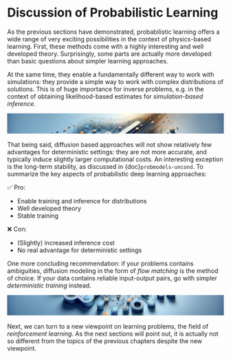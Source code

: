 Discussion of Probabilistic Learning
=======================

As the previous sections have demonstrated, probabilistic learning offers a wide range of very exciting possibilities in the context of physics-based learning. First, these methods come with a highly interesting and well developed theory. Surprisingly, some parts are actually more developed than basic questions about simpler learning approaches.

At the same time, they enable a fundamentally different way to work with simulations: they provide a simple way to work with complex distributions of solutions. This is of huge importance for inverse problems, e.g. in the context of obtaining likelihood-based estimates for _simulation-based inference_. 

![Divider](resources/divider-gen1.jpg)

That being said, diffusion based approaches will not show relatively few advantages for deterministic settings: they are not more accurate, and typically induce slightly larger computational costs. An interesting exception is the long-term stability, as discussed in {doc}`probmodels-uncond`. To summarize the key aspects of probabilistic deep learning approaches:

✅ Pro: 
- Enable training and inference for distributions
- Well developed theory
- Stable training

❌ Con: 
- (Slightly) increased inference cost
- No real advantage for deterministic settings

One more concluding recommendation: if your problems contains ambiguities, diffusion modeling in the form of _flow matching_ is the method of choice. If your data contains reliable input-output pairs, go with simpler _deterministic training_ instead.

![Divider](resources/divider-gen3.jpg)

Next, we can turn to a new viewpoint on learning problems, the field of _reinforcement learning_. As the next sections will point out, it is actually not so different from the topics of the previous chapters despite the new viewpoint.

